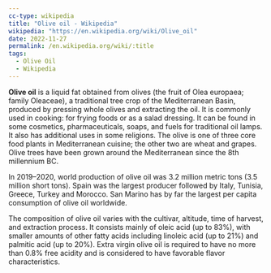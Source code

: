 ```yaml
---
cc-type: wikipedia
title: "Olive oil - Wikipedia"
wikipedia: "https://en.wikipedia.org/wiki/Olive_oil"
date: 2022-11-27
permalink: /en.wikipedia.org/wiki/:title
tags:
  - Olive Oil
  - Wikipedia
---
```

**Olive oil** is a liquid fat obtained from olives (the fruit of Olea europaea; family Oleaceae), a traditional tree crop of the Mediterranean Basin, produced by pressing whole olives and extracting the oil. It is commonly used in cooking: for frying foods or as a salad dressing. It can be found in some cosmetics, pharmaceuticals, soaps, and fuels for traditional oil lamps. It also has additional uses in some religions. The olive is one of three core food plants in Mediterranean cuisine; the other two are wheat and grapes. Olive trees have been grown around the Mediterranean since the 8th millennium BC.

In 2019–2020, world production of olive oil was 3.2 million metric tons (3.5 million short tons). Spain was the largest producer followed by Italy, Tunisia, Greece, Turkey and Morocco. San Marino has by far the largest per capita consumption of olive oil worldwide.

The composition of olive oil varies with the cultivar, altitude, time of harvest, and extraction process. It consists mainly of oleic acid (up to 83%), with smaller amounts of other fatty acids including linoleic acid (up to 21%) and palmitic acid (up to 20%). Extra virgin olive oil is required to have no more than 0.8% free acidity and is considered to have favorable flavor characteristics.